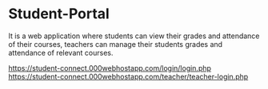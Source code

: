 # Student-Portal
It is a web application where students can view their grades and attendance of their courses,
teachers can manage their students grades and attendance of relevant courses.



https://student-connect.000webhostapp.com/login/login.php
https://student-connect.000webhostapp.com/teacher/teacher-login.php
